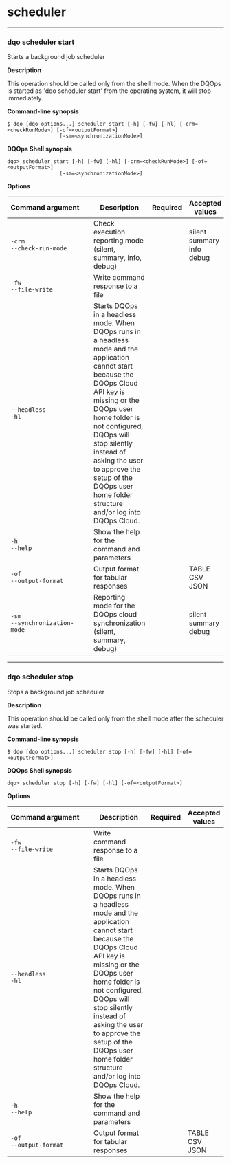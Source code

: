 # scheduler

___
### **dqo scheduler start**

Starts a background job scheduler

**Description**

This operation should be called only from the shell mode. When the DQOps is started as &#x27;dqo scheduler start&#x27; from the operating system, it will stop immediately.


**Command-line synopsis**
```
$ dqo [dqo options...] scheduler start [-h] [-fw] [-hl] [-crm=<checkRunMode>] [-of=<outputFormat>]
                 [-sm=<synchronizationMode>]

```
**DQOps Shell synopsis**
```
dqo> scheduler start [-h] [-fw] [-hl] [-crm=<checkRunMode>] [-of=<outputFormat>]
                 [-sm=<synchronizationMode>]

```

**Options**  
  
| Command&nbsp;argument&nbsp;&nbsp;&nbsp;&nbsp; | Description | Required | Accepted values |
|-----------------------------------------------|-------------|:-----------------:|-----------------|
|`-crm`<br/>`--check-run-mode`<br/>|Check execution reporting mode (silent, summary, info, debug)| |silent<br/>summary<br/>info<br/>debug<br/>|
|`-fw`<br/>`--file-write`<br/>|Write command response to a file| ||
|`--headless`<br/>`-hl`<br/>|Starts DQOps in a headless mode. When DQOps runs in a headless mode and the application cannot start because the DQOps Cloud API key is missing or the DQOps user home folder is not configured, DQOps will stop silently instead of asking the user to approve the setup of the DQOps user home folder structure and/or log into DQOps Cloud.| ||
|`-h`<br/>`--help`<br/>|Show the help for the command and parameters| ||
|`-of`<br/>`--output-format`<br/>|Output format for tabular responses| |TABLE<br/>CSV<br/>JSON<br/>|
|`-sm`<br/>`--synchronization-mode`<br/>|Reporting mode for the DQOps cloud synchronization (silent, summary, debug)| |silent<br/>summary<br/>debug<br/>|




___
### **dqo scheduler stop**

Stops a background job scheduler

**Description**

This operation should be called only from the shell mode after the scheduler was started.


**Command-line synopsis**
```
$ dqo [dqo options...] scheduler stop [-h] [-fw] [-hl] [-of=<outputFormat>]

```
**DQOps Shell synopsis**
```
dqo> scheduler stop [-h] [-fw] [-hl] [-of=<outputFormat>]

```

**Options**  
  
| Command&nbsp;argument&nbsp;&nbsp;&nbsp;&nbsp; | Description | Required | Accepted values |
|-----------------------------------------------|-------------|:-----------------:|-----------------|
|`-fw`<br/>`--file-write`<br/>|Write command response to a file| ||
|`--headless`<br/>`-hl`<br/>|Starts DQOps in a headless mode. When DQOps runs in a headless mode and the application cannot start because the DQOps Cloud API key is missing or the DQOps user home folder is not configured, DQOps will stop silently instead of asking the user to approve the setup of the DQOps user home folder structure and/or log into DQOps Cloud.| ||
|`-h`<br/>`--help`<br/>|Show the help for the command and parameters| ||
|`-of`<br/>`--output-format`<br/>|Output format for tabular responses| |TABLE<br/>CSV<br/>JSON<br/>|



